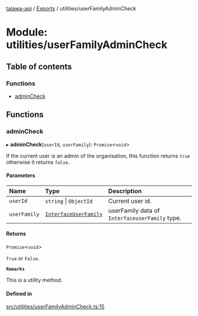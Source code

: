 [talawa-api](../README.md) / [Exports](../modules.md) / utilities/userFamilyAdminCheck

# Module: utilities/userFamilyAdminCheck

## Table of contents

### Functions

- [adminCheck](utilities_userFamilyAdminCheck.md#admincheck)

## Functions

### adminCheck

▸ **adminCheck**(`userId`, `userFamily`): `Promise`\<`void`\>

If the current user is an admin of the organisation, this function returns `true` otherwise it returns `false`.

#### Parameters

| Name | Type | Description |
| :------ | :------ | :------ |
| `userId` | `string` \| `ObjectId` | Current user id. |
| `userFamily` | [`InterfaceUserFamily`](../interfaces/models_userFamily.InterfaceUserFamily.md) | userFamily data of `InterfaceuserFamily` type. |

#### Returns

`Promise`\<`void`\>

`True` or `False`.

**`Remarks`**

This is a utility method.

#### Defined in

[src/utilities/userFamilyAdminCheck.ts:15](https://github.com/PalisadoesFoundation/talawa-api/blob/9fa6a1c/src/utilities/userFamilyAdminCheck.ts#L15)
